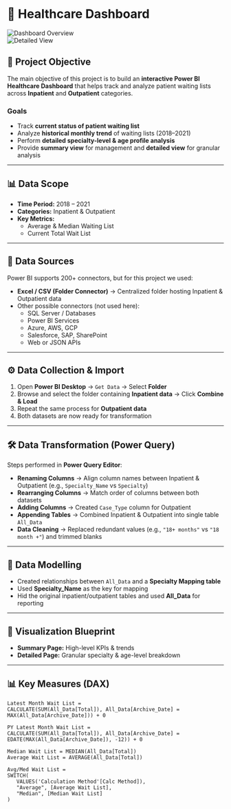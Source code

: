 # 🏥 Healthcare Dashboard

![Dashboard Overview](image1.PNG)  
![Detailed View](image2.PNG)  

## 📌 Project Objective
The main objective of this project is to build an **interactive Power BI Healthcare Dashboard** that helps track and analyze patient waiting lists across **Inpatient** and **Outpatient** categories.  

### Goals
- Track **current status of patient waiting list**
- Analyze **historical monthly trend** of waiting lists (2018–2021)
- Perform **detailed specialty-level & age profile analysis**
- Provide **summary view** for management and **detailed view** for granular analysis

---

## 📊 Data Scope
- **Time Period:** 2018 – 2021  
- **Categories:** Inpatient & Outpatient  
- **Key Metrics:**
  - Average & Median Waiting List
  - Current Total Wait List

---

## 🔗 Data Sources
Power BI supports 200+ connectors, but for this project we used:  

- **Excel / CSV (Folder Connector)** → Centralized folder hosting Inpatient & Outpatient data  
- Other possible connectors (not used here):  
  - SQL Server / Databases  
  - Power BI Services  
  - Azure, AWS, GCP  
  - Salesforce, SAP, SharePoint  
  - Web or JSON APIs  

---

## ⚙️ Data Collection & Import
1. Open **Power BI Desktop** → `Get Data` → Select **Folder**  
2. Browse and select the folder containing **Inpatient data** → Click **Combine & Load**  
3. Repeat the same process for **Outpatient data**  
4. Both datasets are now ready for transformation  

---

## 🛠️ Data Transformation (Power Query)
Steps performed in **Power Query Editor**:
- **Renaming Columns** → Align column names between Inpatient & Outpatient (e.g., `Specialty_Name` vs `Specialty`)  
- **Rearranging Columns** → Match order of columns between both datasets  
- **Adding Columns** → Created `Case_Type` column for Outpatient  
- **Appending Tables** → Combined Inpatient & Outpatient into single table `All_Data`  
- **Data Cleaning** → Replaced redundant values (e.g., `"18+ months"` vs `"18 month +"`) and trimmed blanks  

---

## 📐 Data Modelling
- Created relationships between `All_Data` and a **Specialty Mapping table**  
- Used **Specialty_Name** as the key for mapping  
- Hid the original inpatient/outpatient tables and used **All_Data** for reporting  

---

## 🎨 Visualization Blueprint
- **Summary Page:** High-level KPIs & trends  
- **Detailed Page:** Granular specialty & age-level breakdown  

---

## 📊 Key Measures (DAX)
```DAX
Latest Month Wait List =
CALCULATE(SUM(All_Data[Total]), All_Data[Archive_Date] = MAX(All_Data[Archive_Date])) + 0

PY Latest Month Wait List =
CALCULATE(SUM(All_Data[Total]), All_Data[Archive_Date] = EDATE(MAX(All_Data[Archive_Date]), -12)) + 0

Median Wait List = MEDIAN(All_Data[Total])
Average Wait List = AVERAGE(All_Data[Total])

Avg/Med Wait List =
SWITCH(
   VALUES('Calculation Method'[Calc Method]),
   "Average", [Average Wait List],
   "Median", [Median Wait List]
)
